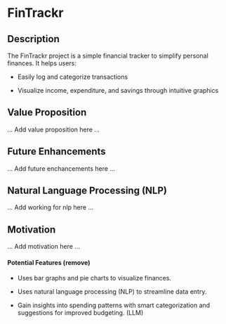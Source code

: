 # FinTrackr
## Description
The FinTrackr project is a simple financial tracker to simplify personal finances. It helps users:

* Easily log and categorize transactions 

* Visualize income, expenditure, and savings through intuitive graphics

## Value Proposition
... Add value proposition here ...

## Future Enhancements
... Add future enchancements here ...

## Natural Language Processing (NLP)
... Add working for nlp here ...

## Motivation
... Add motivation here ...

#### Potential Features (remove)
* Uses bar graphs and pie charts to visualize finances.

* Uses natural language processing (NLP) to streamline data entry.

* Gain insights into spending patterns with smart categorization and suggestions for improved budgeting. (LLM)
